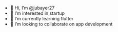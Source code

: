 - 👋 Hi, I’m @jubayer27
- 👀 I’m interested in startup
- 🌱 I’m currently learning flutter
- 💞️ I’m looking to collaborate on app development
  

<!---
jubayer27/jubayer27 is a ✨ special ✨ repository because its `README.md` (this file) appears on your GitHub profile.
You can click the Preview link to take a look at your changes.
--->

